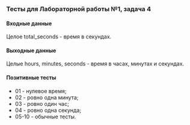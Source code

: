### Тесты для Лабораторной работы №1, задача 4

#### Входные данные

Целое total_seconds - время в секундах.

#### Выходные данные

Целые hours, minutes, seconds - время в часах, минутах и секундах.

#### Позитивные тесты

- 01 - нулевое время;
- 02 - ровно одна минута;
- 03 - ровно один час;
- 04 - ровно одна секунда;
- 05-10 - обычные тесты.